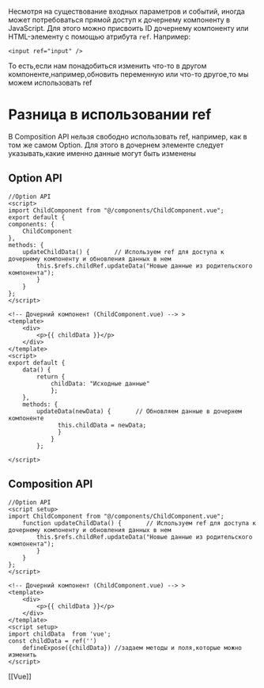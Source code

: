 Несмотря на существование входных параметров и событий, иногда может потребоваться прямой доступ к дочернему компоненту в JavaScript. Для этого можно присвоить ID дочернему компоненту или HTML-элементу с помощью атрибута `ref`. Например:
```JS
<input ref="input" />
```

То есть,если нам  понадобиться изменить что-то в другом компоненте,например,обновить переменную или что-то другое,то мы можем использовать ref
# Разница в использовании ref
В Composition API нельзя свободно использовать ref, например, как в том же самом Option. Для этого в дочернем элементе следует указывать,какие именно данные могут быть изменены
## Option API
```JS
//Option API
<script> 
import ChildComponent from "@/components/ChildComponent.vue";  
export default {   
components: {     
	ChildComponent   
},   
methods: { 
	updateChildData() {       // Используем ref для доступа к дочернему компоненту и обновления данных в нем       
		this.$refs.childRef.updateData("Новые данные из родительского компонента");     
		}   
	} 
}; 
</script>
```

```JS
<!-- Дочерний компонент (ChildComponent.vue) --> >
<template>   
	<div>     
		<p>{{ childData }}</p>   
	</div> 
</template>  
<script> 
export default {   
	data() {     
		return {       
			childData: "Исходные данные"     
			};   
	},   
	methods: {     
		updateData(newData) {       // Обновляем данные в дочернем компоненте 
		      this.childData = newData;     
		      }   
		    } 
		}; 
		
</script>
```

## Composition API 

```JS
//Option API
<script setup> 
import ChildComponent from "@/components/ChildComponent.vue";
	function updateChildData() {       // Используем ref для доступа к дочернему компоненту и обновления данных в нем       
		this.$refs.childRef.updateData("Новые данные из родительского компонента");     
		}   
	}
}; 
</script>
```

```JS
<!-- Дочерний компонент (ChildComponent.vue) --> >
<template>   
	<div>     
		<p>{{ childData }}</p>   
	</div> 
</template>  
<script setup>
import childData  from 'vue';
const childData = ref('')
	defineExpose({childData}) //задаем методы и поля,которые можно изменить
</script>
```


[[Vue]]

